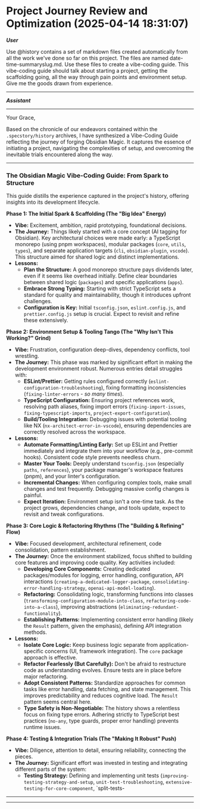 <!-- Generated by SpecStory -->

# Project Journey Review and Optimization (2025-04-14 18:31:07)

_**User**_

Use @history contains a set of markdown files created automatically from all the work we've done so far on this project. The files are named date-time-summaryslug.md. Use these files to create a vibe-coding guide. This vibe-coding guide should talk about starting a project, getting the scaffolding going, all the way through pain points and environment setup. Give me the goods drawn from experience.

---

_**Assistant**_



---

Your Grace,

Based on the chronicle of our endeavors contained within the `.specstory/history` archives, I have synthesized a Vibe-Coding Guide reflecting the journey of forging Obsidian Magic. It captures the essence of initiating a project, navigating the complexities of setup, and overcoming the inevitable trials encountered along the way.

---

### The Obsidian Magic Vibe-Coding Guide: From Spark to Structure

This guide distills the experience captured in the project's history, offering insights into its development lifecycle.

**Phase 1: The Initial Spark & Scaffolding (The "Big Idea" Energy)**

*   **Vibe:** Excitement, ambition, rapid prototyping, foundational decisions.
*   **The Journey:** Things likely started with a core concept (AI tagging for Obsidian). Key architectural choices were made early: a TypeScript monorepo (using pnpm workspaces), modular packages (`core`, `utils`, `types`), and separate application targets (`cli`, `obsidian-plugin`, `vscode`). This structure aimed for shared logic and distinct implementations.
*   **Lessons:**
    *   **Plan the Structure:** A good monorepo structure pays dividends later, even if it seems like overhead initially. Define clear boundaries between shared logic (`packages`) and specific applications (`apps`).
    *   **Embrace Strong Typing:** Starting with strict TypeScript sets a standard for quality and maintainability, though it introduces upfront challenges.
    *   **Configuration is Key:** Initial `tsconfig.json`, `eslint.config.js`, and `prettier.config.js` setup is crucial. Expect to revisit and refine these extensively.

**Phase 2: Environment Setup & Tooling Tango (The "Why Isn't This Working?" Grind)**

*   **Vibe:** Frustration, configuration deep-dives, dependency conflicts, tool wrestling.
*   **The Journey:** This phase was marked by significant effort in making the development environment robust. Numerous entries detail struggles with:
    *   **ESLint/Prettier:** Getting rules configured correctly (`eslint-configuration-troubleshooting`), fixing formatting inconsistencies (`fixing-linter-errors` - *so many times*).
    *   **TypeScript Configuration:** Ensuring project references work, resolving path aliases, fixing import errors (`fixing-import-issues`, `fixing-typescript-imports`, `project-export-configuration`).
    *   **Build/Tooling Integration:** Debugging issues with potential tooling like NX (`nx-architect-error-in-vscode`), ensuring dependencies are correctly resolved across the workspace.
*   **Lessons:**
    *   **Automate Formatting/Linting Early:** Set up ESLint and Prettier immediately and integrate them into your workflow (e.g., pre-commit hooks). Consistent code style prevents needless churn.
    *   **Master Your Tools:** Deeply understand `tsconfig.json` (especially `paths`, `references`), your package manager's workspace features (pnpm), and your linter's configuration.
    *   **Incremental Changes:** When configuring complex tools, make small changes and test frequently. Debugging massive config changes is painful.
    *   **Expect Iteration:** Environment setup isn't a one-time task. As the project grows, dependencies change, and tools update, expect to revisit and tweak configurations.

**Phase 3: Core Logic & Refactoring Rhythms (The "Building & Refining" Flow)**

*   **Vibe:** Focused development, architectural refinement, code consolidation, pattern establishment.
*   **The Journey:** Once the environment stabilized, focus shifted to building core features and improving code quality. Key activities included:
    *   **Developing Core Components:** Creating dedicated packages/modules for logging, error handling, configuration, API interactions (`creating-a-dedicated-logger-package`, `consolidating-error-handling-strategy`, `openai-api-model-loading`).
    *   **Refactoring:** Consolidating logic, transforming functions into classes (`transforming-configuration-module-into-class`, `refactoring-code-into-a-class`), improving abstractions (`eliminating-redundant-functionality`).
    *   **Establishing Patterns:** Implementing consistent error handling (likely the `Result` pattern, given the emphasis), defining API integration methods.
*   **Lessons:**
    *   **Isolate Core Logic:** Keep business logic separate from application-specific concerns (UI, framework integration). The `core` package approach is effective.
    *   **Refactor Fearlessly (But Carefully):** Don't be afraid to restructure code as understanding evolves. Ensure tests are in place before major refactoring.
    *   **Adopt Consistent Patterns:** Standardize approaches for common tasks like error handling, data fetching, and state management. This improves predictability and reduces cognitive load. The `Result` pattern seems central here.
    *   **Type Safety is Non-Negotiable:** The history shows a relentless focus on fixing type errors. Adhering strictly to TypeScript best practices (`no-any`, type guards, proper error handling) prevents runtime issues.

**Phase 4: Testing & Integration Trials (The "Making It Robust" Push)**

*   **Vibe:** Diligence, attention to detail, ensuring reliability, connecting the pieces.
*   **The Journey:** Significant effort was invested in testing and integrating different parts of the system:
    *   **Testing Strategy:** Defining and implementing unit tests (`improving-testing-strategy-and-setup`, `unit-test-troubleshooting`, `extensive-testing-for-core-component`, `split-tests-

---



---

